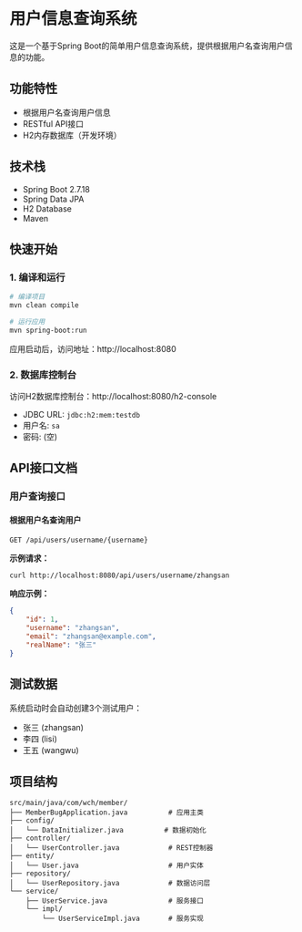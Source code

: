 # 用户信息查询系统

这是一个基于Spring Boot的简单用户信息查询系统，提供根据用户名查询用户信息的功能。

## 功能特性

- 根据用户名查询用户信息
- RESTful API接口
- H2内存数据库（开发环境）

## 技术栈

- Spring Boot 2.7.18
- Spring Data JPA
- H2 Database
- Maven

## 快速开始

### 1. 编译和运行

```bash
# 编译项目
mvn clean compile

# 运行应用
mvn spring-boot:run
```

应用启动后，访问地址：http://localhost:8080

### 2. 数据库控制台

访问H2数据库控制台：http://localhost:8080/h2-console
- JDBC URL: `jdbc:h2:mem:testdb`
- 用户名: `sa`
- 密码: (空)

## API接口文档

### 用户查询接口

#### 根据用户名查询用户
```
GET /api/users/username/{username}
```

**示例请求：**
```bash
curl http://localhost:8080/api/users/username/zhangsan
```

**响应示例：**
```json
{
    "id": 1,
    "username": "zhangsan",
    "email": "zhangsan@example.com",
    "realName": "张三"
}
```

## 测试数据

系统启动时会自动创建3个测试用户：
- 张三 (zhangsan)
- 李四 (lisi)  
- 王五 (wangwu)

## 项目结构

```
src/main/java/com/wch/member/
├── MemberBugApplication.java          # 应用主类
├── config/
│   └── DataInitializer.java          # 数据初始化
├── controller/
│   └── UserController.java            # REST控制器
├── entity/
│   └── User.java                      # 用户实体
├── repository/
│   └── UserRepository.java            # 数据访问层
└── service/
    ├── UserService.java               # 服务接口
    └── impl/
        └── UserServiceImpl.java       # 服务实现
```
